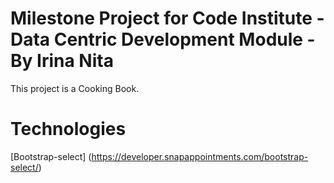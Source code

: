 # Milestone Project for Code Institute - Data Centric Development Module - By Irina Nita
This project is a Cooking Book. 

# Technologies
[Bootstrap-select] (https://developer.snapappointments.com/bootstrap-select/) 